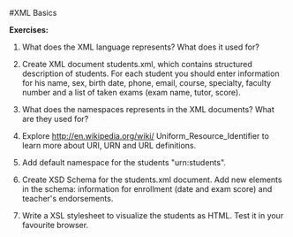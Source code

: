 #XML Basics

**Exercises:**

01. What does the XML language represents? What does it used for? 

02. Create XML document students.xml, which contains structured description of students. For each student you should enter information for his name, sex, birth date, phone, email, course, specialty, faculty number and a list of taken exams (exam name, tutor, score).

03. What does the namespaces represents in the XML documents? What are they used for? 

04. Explore http://en.wikipedia.org/wiki/ Uniform_Resource_Identifier to learn more about URI, URN and URL definitions.

05. Add default namespace for the students "urn:students".

06. Create XSD Schema for the students.xml document. Add new elements in the schema: information for enrollment (date and exam score) and teacher's endorsements.

07. Write a XSL stylesheet to visualize the students as HTML. Test it in your favourite browser.
